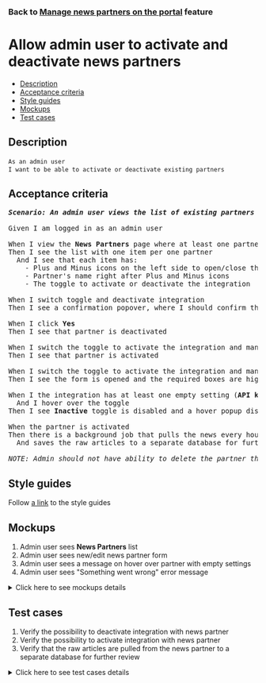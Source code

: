 ### Back to [Manage news partners on the portal](../../README.md) feature

# Allow admin user to activate and deactivate news partners

- [Description](#description)
- [Acceptance criteria](#acceptance-criteria)
- [Style guides](#style-guides)
- [Mockups](#mockups)
- [Test cases](#test-cases)

## Description

    As an admin user
    I want to be able to activate or deactivate existing partners

## Acceptance criteria

<pre>
<b><i>Scenario: An admin user views the list of existing partners configurations on the News Partners page</i></b>

Given I am logged in as an admin user

When I view the <b>News Partners</b> page where at least one partner was added
Then I see the list with one item per one partner
  And I see that each item has:
    - Plus and Minus icons on the left side to open/close the form
    - Partner's name right after Plus and Minus icons
    - The toggle to activate or deactivate the integration

When I switch toggle and deactivate integration
Then I see a confirmation popover, where I should confirm that I want to deactivate the partner

When I click <b>Yes</b>
Then I see that partner is deactivated

When I switch the toggle to activate the integration and mandatory boxes are filled
Then I see that partner is activated

When I switch the toggle to activate the integration and mandatory boxes are not filled
Then I see the form is opened and the required boxes are highlighted with red

When I the integration has at least one empty setting (<b>API key</b> and/or <b>Default sources</b>)
  And I hover over the toggle
Then I see <b>Inactive</b> toggle is disabled and a hover popup displays a message: "You can not activate the partner. Please fill in the settings."

When the partner is activated
Then there is a background job that pulls the news every hour
  And saves the raw articles to a separate database for further review

<i>NOTE: Admin should not have ability to delete the partner through the UI. They should only deactivate it.</i>
</pre>

## Style guides

Follow [a link](https://www.figma.com/proto/0zkkf5WC77OSpvyD6YXpFE/Style-guides?page-id=0%3A1&node-id=19%3A5368&viewport=266%2C48%2C0.54&scaling=min-zoom&starting-point-node-id=19%3A5368) to the style guides

## Mockups

1. Admin user sees <b>News Partners</b> list
2. Admin user sees new/edit news partner form
3. Admin user sees a message on hover over partner with empty settings
4. Admin user sees "Something went wrong" error message

<details>
  <summary>Click here to see mockups details</summary>

**1. Admin user sees News Partners list:**

![Admin user sees News Partners list](/desktop_application_features/manage_news_partners/images/news_partners_list.png)

**2. Admin user sees new/edit news partner form:**

![Admin user sees new/edit news partner form](/desktop_application_features/manage_news_partners/images/new_news_partners_edit_state.png)

**3. Admin user sees a message on hover over partner with empty settings:**

![Admin user sees a message on hover over partner with empty settings](/desktop_application_features/manage_news_partners/images/inactive_empty_partner_hover.png)

**4. Admin user sees "Something went wrong" error message:**

![Admin user sees "Something went wrong" error message](/desktop_application_features/manage_news_partners/images/something_went_wrong_popup.png)
</details>

## Test cases

1. Verify the possibility to deactivate integration with news partner
2. Verify the possibility to activate integration with news partner
3. Verify that the raw articles are pulled from the news partner to a separate database for further review

<details>
  <summary>Click here to see test cases details</summary>

### **#1. Verify the possibility to deactivate integration with news partner**

|Preconditions|Steps|Expected result
--------------|-----|----------
|- Log in with admin account</br>- Go to the <b>News Partners</b> configuration page</br>- There is some partner added in the active state|1) Switch the active toggle</br>2) Click <b>Yes</b>|1) The confirmation popover about deactivation appears</br>2) Partner is in the inactive state. No new news is loaded from the partner to the site|

### **#2. Verify the possibility to activate integration with news partner**

|Preconditions|Steps|Expected result
--------------|-----|----------
|- Log in with admin account</br>- Go to the <b>News Partners</b> configuration page</br>- There is some partner added in the inactive state|1) Switch the inactive toggle</br>2) Click <b>Yes</b>|1) The confirmation message about activation appears</br>2) Partner is in the active state. New news is loaded from the partner to the site|

### **#3. Verify that the raw articles are pulled from the news partner to a separate database for further review**

|Preconditions|Steps|Expected result
--------------|-----|----------
|- Log in with admin account</br>- Go to the <b>News Partners</b> configuration page</br>- There is some partner added in the active state|1) Wait for 1 hour after activating the partner</br>2) Check the database|1) The background job runs every hour</br>2) The raw articles from the news partner are saved into separate database|
</details>
